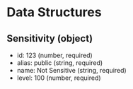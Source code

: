 # Data Structures

## Sensitivity (object)
+ id: 123 (number, required)
+ alias: public (string, required)
+ name: Not Sensitive (string, required)
+ level: 100 (number, required)